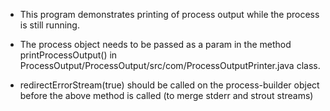 - This program demonstrates printing of process output while the process is still running. 

- The process object needs to be passed as a param in the method printProcessOutput() in ProcessOutput/ProcessOutput/src/com/ProcessOutputPrinter.java class.

- redirectErrorStream(true) should be called on the process-builder object before the above method is called (to merge stderr and strout streams)
